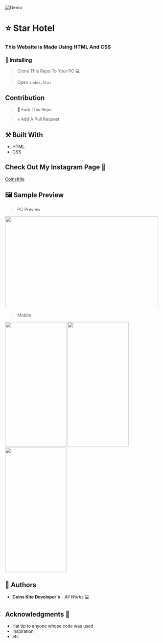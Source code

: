 ![Demo](https://user-images.githubusercontent.com/61349423/97168262-26584700-17ae-11eb-8d30-04dd90ab9f89.png)

# ⭐ Star Hotel 

### This Website is Made Using HTML And CSS 

### 📲 Installing 

> Clone This Repo To Your PC 💻

> Open `index.html`

## Contribution

> 🍴 Fork This Repo 

> ✊ Add A Pull Request 

## ⚒️ Built With 

* HTML
* CSS

##  Check Out My Instagram Page 📃

[CoinsKite](https://instagram.com/coinskite)

## 🖼️ Sample Preview

> PC Preview

<img src="https://user-images.githubusercontent.com/73432552/97168487-8ea72880-17ae-11eb-9fed-c3b50bb165d5.png" width="500" height="300">

> Mobile 

<img src="https://user-images.githubusercontent.com/61349423/97250996-19c70380-182d-11eb-9cc7-1f699cd7a4eb.jpg" width="200" height="407"> <img src="https://user-images.githubusercontent.com/61349423/97251001-1af83080-182d-11eb-87cf-0732ec3a3bb2.jpg" width="200" height="407"> <img src="https://user-images.githubusercontent.com/61349423/97251004-1b90c700-182d-11eb-8b8a-c05ff68b394a.jpg" width="200" height="407">

## 📒 Authors 

* **Coins Kite Devoloper's** - *All Works* 💻

##  Acknowledgments 🙏

* Hat tip to anyone whose code was used
* Inspiration
* etc
